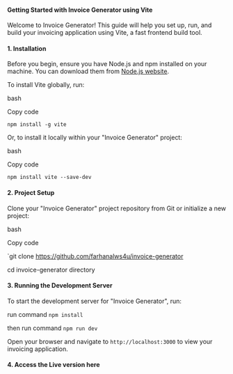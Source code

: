 #### Getting Started with Invoice Generator using Vite

Welcome to Invoice Generator! This guide will help you set up, run, and build your invoicing application using Vite, a fast frontend build tool.

#### 1\. Installation

Before you begin, ensure you have Node.js and npm installed on your machine. You can download them from [Node.js website](https://nodejs.org/).

To install Vite globally, run:

bash

Copy code

`npm install -g vite`

Or, to install it locally within your "Invoice Generator" project:

bash

Copy code

`npm install vite --save-dev`

#### 2\. Project Setup

Clone your "Invoice Generator" project repository from Git or initialize a new project:

bash

Copy code

`git clone https://github.com/farhanalws4u/invoice-generator

cd invoice-generator directory

#### 3\. Running the Development Server

To start the development server for "Invoice Generator", run:

run command
`npm install`

then run command
`npm run dev`

Open your browser and navigate to `http://localhost:3000` to view your invoicing application.


#### 4\. Access the Live version here








